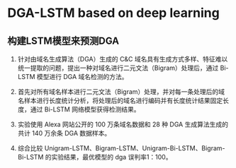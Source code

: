 # DGA-LSTM based on deep learning
## 构建LSTM模型来预测DGA

1. 针对由域名生成算法（DGA）生成的 C&C 域名具有生成方式多样、特征难以统一提取的问题，提出一种对域名进行二元文法（Bigram）处理后，通过 Bi-LSTM 模型进行 DGA 域名检测的方法。

2. 首先对所有域名样本进行二元文法（Bigram）处理，并对每一条处理后的域名样本进行长度统计分析，将处理后的域名进行编码并有长度统计结果固定长度，通过 Bi-LSTM 网络模型获得检测结果。

3. 实验使用 Alexa 网站公开的 100 万条域名数据和 28 种 DGA 生成算法生成的共计 140 万余条 DGA 数据样本。

4. 综合比较 Unigram-LSTM、Bigram-LSTM、Unigram-Bi-LSTM、Bigram-Bi-LSTM 的实验结果，最优模型的 dga 误判率1：100。
